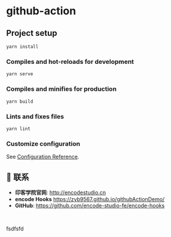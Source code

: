 # github-action

## Project setup

```
yarn install
```

### Compiles and hot-reloads for development

```
yarn serve
```

### Compiles and minifies for production

```
yarn build
```

### Lints and fixes files

```
yarn lint
```

### Customize configuration

See [Configuration Reference](https://cli.vuejs.org/config/).

## 📧 联系

- **印客学院官网**: <http://encodestudio.cn>
- **encode Hooks** <https://zyb9567.github.io/githubActionDemo/>
- **GitHub**: <https://github.com/encode-studio-fe/encode-hooks>

</br>

fsdfsfd
